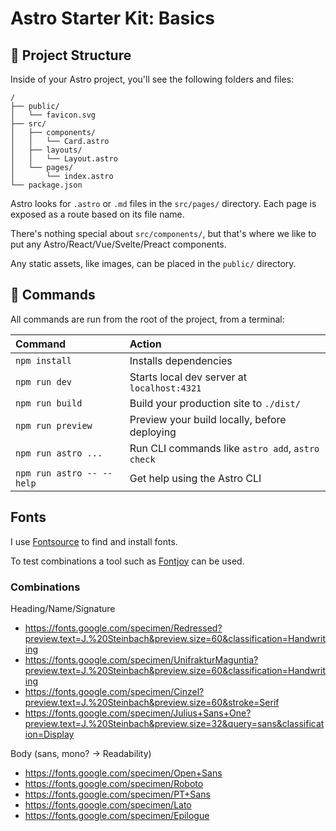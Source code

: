 # Astro Starter Kit: Basics

## 🚀 Project Structure

Inside of your Astro project, you'll see the following folders and files:

```text
/
├── public/
│   └── favicon.svg
├── src/
│   ├── components/
│   │   └── Card.astro
│   ├── layouts/
│   │   └── Layout.astro
│   └── pages/
│       └── index.astro
└── package.json
```

Astro looks for `.astro` or `.md` files in the `src/pages/` directory. Each page is exposed as a route based on its file name.

There's nothing special about `src/components/`, but that's where we like to put any Astro/React/Vue/Svelte/Preact components.

Any static assets, like images, can be placed in the `public/` directory.

## 🧞 Commands

All commands are run from the root of the project, from a terminal:

| Command                   | Action                                           |
| :------------------------ | :----------------------------------------------- |
| `npm install`             | Installs dependencies                            |
| `npm run dev`             | Starts local dev server at `localhost:4321`      |
| `npm run build`           | Build your production site to `./dist/`          |
| `npm run preview`         | Preview your build locally, before deploying     |
| `npm run astro ...`       | Run CLI commands like `astro add`, `astro check` |
| `npm run astro -- --help` | Get help using the Astro CLI                     |

## Fonts

I use [Fontsource](https://fontsource.org/) to find and install fonts.

To test combinations a tool such as [Fontjoy](https://fontjoy.com/) can be used.

### Combinations

Heading/Name/Signature

- https://fonts.google.com/specimen/Redressed?preview.text=J.%20Steinbach&preview.size=60&classification=Handwriting
- https://fonts.google.com/specimen/UnifrakturMaguntia?preview.text=J.%20Steinbach&preview.size=60&classification=Handwriting
- https://fonts.google.com/specimen/Cinzel?preview.text=J.%20Steinbach&preview.size=60&stroke=Serif
- https://fonts.google.com/specimen/Julius+Sans+One?preview.text=J.%20Steinbach&preview.size=32&query=sans&classification=Display

Body (sans, mono? -> Readability)

- https://fonts.google.com/specimen/Open+Sans
- https://fonts.google.com/specimen/Roboto
- https://fonts.google.com/specimen/PT+Sans
- https://fonts.google.com/specimen/Lato
- https://fonts.google.com/specimen/Epilogue
